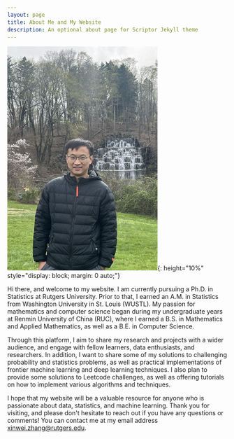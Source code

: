 ```yaml
---
layout: page
title: About Me and My Website
description: An optional about page for Scriptor Jekyll theme
---
```


<!-- ![alt text](/images/wanderer_above_the_sea_of_fog.jpg){: width="50%" style="display: block; margin: 0 auto;"} -->

![alt text](/images/author_image2.png){: height="10%" style="display: block; margin: 0 auto;"}

Hi there, and welcome to my website. I am currently pursuing a Ph.D. in Statistics at Rutgers University. Prior to that, I earned an A.M. in Statistics from Washington University in St. Louis (WUSTL). My passion for mathematics and computer science began during my undergraduate years at Renmin University of China (RUC), where I earned a B.S. in Mathematics and Applied Mathematics, as well as a B.E. in Computer Science.

Through this platform, I aim to share my research and projects with a wider audience, and engage with fellow learners, data enthusiasts, and researchers. In addition, I want to share some of my solutions to challenging probability and statistics problems, as well as practical implementations of frontier machine learning and deep learning techniques. I also plan to provide some solutions to Leetcode challenges, as well as offering tutorials on how to implement various algorithms and techniques.

I hope that my website will be a valuable resource for anyone who is passionate about data, statistics, and machine learning. Thank you for visiting, and please don't hesitate to reach out if you have any questions or comments! You can contact me at my email address [xinwei.zhang@rutgers.edu](mailto:xinwei.zhang@rutgers.edu).
